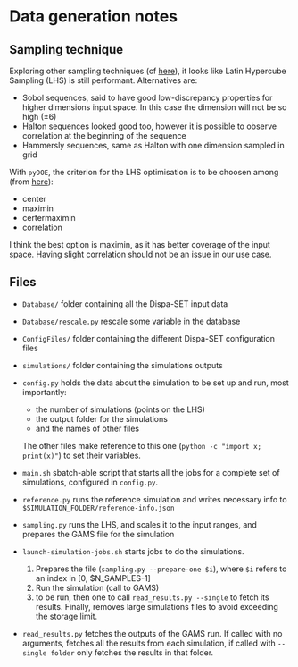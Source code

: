# Data generation notes

## Sampling technique
Exploring other sampling techniques (cf [here](https://scikit-optimize.github.io/stable/auto_examples/sampler/initial-sampling-method.html)), it looks like Latin Hypercube Sampling (LHS) is still performant. Alternatives are:

- Sobol sequences, said to have good low-discrepancy properties for higher dimensions input space. In this case the dimension will not be so high (±6)
- Halton sequences looked good too, however it is possible to observe correlation at the beginning of the sequence
- Hammersly sequences, same as Halton with one dimension sampled in grid

With `pyDOE`, the criterion for the LHS optimisation is to be choosen among (from [here](https://pythonhosted.org/pyDOE/randomized.html#latin-hypercube-lhs)):

- center
- maximin
- certermaximin
- correlation

I think the best option is maximin, as it has better coverage of the input space. Having slight correlation should not be an issue in our use case. 

## Files

- `Database/` folder containing all the Dispa-SET input data
- `Database/rescale.py` rescale some variable in the database
- `ConfigFiles/` folder containing the different Dispa-SET configuration files
- `simulations/` folder containing the simulations outputs
- `config.py` holds the data about the simulation to be set up and run, most importantly:
    - the number of simulations (points on the LHS)
    - the output folder for the simulations
    - and the names of other files

    The other files make reference to this one (`python -c "import x; print(x)"`) to set their variables.
- `main.sh` sbatch-able script that starts all the jobs for a complete set of simulations, configured in `config.py`.
- `reference.py` runs the reference simulation and writes necessary info to `$SIMULATION_FOLDER/reference-info.json`
- `sampling.py` runs the LHS, and scales it to the input ranges, and prepares the GAMS file for the simulation
- `launch-simulation-jobs.sh` starts jobs to do the simulations. 
    1. Prepares the file (`sampling.py --prepare-one $i`), where `$i` refers to an index in [0, $N_SAMPLES-1]
    1. Run the simulation (call to GAMS)
    1. to be run, then one to call `read_results.py --single` to fetch its results. Finally, removes large simulations files to avoid exceeding the storage limit.
- `read_results.py` fetches the outputs of the GAMS run. If called with no arguments, fetches all the results from each simulation, if called with `--single folder` only fetches the results in that folder.